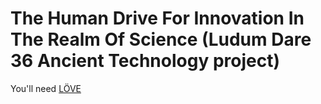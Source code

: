 # The Human Drive For Innovation In The Realm Of Science (Ludum Dare 36 Ancient Technology project)

You'll need [LÖVE](https://love2d.org)
